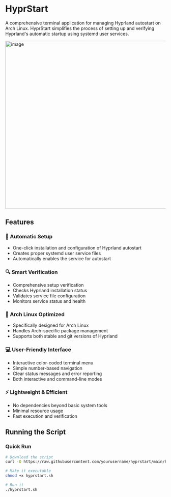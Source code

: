 # HyprStart

A comprehensive terminal application for managing Hyprland autostart on Arch Linux. HyprStart simplifies the process of setting up and verifying Hyprland's automatic startup using systemd user services.

<img width="934" height="529" alt="image" src="https://github.com/user-attachments/assets/e3274c17-8473-4b72-ac45-70261cdbdbe8" />

## Features

### 🚀 Automatic Setup
- One-click installation and configuration of Hyprland autostart
- Creates proper systemd user service files
- Automatically enables the service for autostart

### 🔍 Smart Verification
- Comprehensive setup verification
- Checks Hyprland installation status
- Validates service file configuration
- Monitors service status and health

### 🎯 Arch Linux Optimized
- Specifically designed for Arch Linux
- Handles Arch-specific package management
- Supports both stable and git versions of Hyprland

### 💻 User-Friendly Interface
- Interactive color-coded terminal menu
- Simple number-based navigation
- Clear status messages and error reporting
- Both interactive and command-line modes

### ⚡ Lightweight & Efficient
- No dependencies beyond basic system tools
- Minimal resource usage
- Fast execution and verification

## Running the Script

### Quick Run
```bash
# Download the script
curl -O https://raw.githubusercontent.com/yourusername/hyprstart/main/hyprstart.sh

# Make it executable
chmod +x hyprstart.sh

# Run it
./hyprstart.sh
